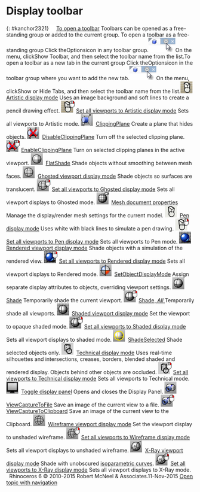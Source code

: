 ---
---


# Display toolbar
{: #kanchor2321}
 [![images/transparent.gif](images/transparent.gif)To open a toolbar](javascript:void(0);) Toolbars can be opened as a free-standing group or added to the current group.
To open a toolbar as a free-standing group
Click theOptionsicon in any toolbar group.![images/toolbar-howtoopen.png](images/toolbar-howtoopen.png)On the menu, clickShow Toolbar, and then select the toolbar name from the list.To open a toolbar as a new tab in the current group
Click theOptionsicon in the toolbar group where you want to add the new tab.![images/toolbar-howtoopen.png](images/toolbar-howtoopen.png)On the menu, clickShow or Hide Tabs, and then select the toolbar name from the list.![images/viewport-artistic.png](images/viewport-artistic.png) [Artistic display mode](view-displaymode-options.html#artistic) 
Uses an image background and soft lines to create a pencil drawing effect.
![images/viewport-artistic-all-rt.png](images/viewport-artistic-all-rt.png) [Set all viewports to Artistic display mode](view-displaymode-options.html#artistic) 
Sets all viewports to Artistic mode.
![images/clippingplane.png](images/clippingplane.png) [ClippingPlane](clippingplane.html) 
Create a plane that hides objects.
![images/disableclippingplane.png](images/disableclippingplane.png) [DisableClippingPlane](clippingplane.html#disableclippingplane) 
Turn off the selected clipping plane.
![images/enableclippingplane.png](images/enableclippingplane.png) [EnableClippingPlane](clippingplane.html#enableclippingplane) 
Turn on selected clipping planes in the active viewport.
![images/flatshade.png](images/flatshade.png) [FlatShade](flatshade.html) 
Shade objects without smoothing between mesh faces.
![images/viewport-ghosted.png](images/viewport-ghosted.png) [Ghosted viewport display mode](view-displaymode-options.html#ghosted) 
Shade objects so surfaces are translucent.
![images/viewport-ghosted-all-rt.png](images/viewport-ghosted-all-rt.png) [Set all viewports to Ghosted display mode](view-displaymode-options.html#ghosted) 
Sets all viewport displays to Ghosted mode.
![images/render-meshsettings.png](images/render-meshsettings.png) [Mesh document properties](mesh.html) 
Manage the display/render mesh settings for the current model.
![images/viewport-pen.png](images/viewport-pen.png) [Pen display mode](view-displaymode-options.html#pen) 
Uses white with black lines to simulate a pen drawing.
![images/viewport-pen-all-rt.png](images/viewport-pen-all-rt.png) [Set all viewports to Pen display mode](view-displaymode-options.html#pen) 
Sets all viewports to Pen mode.
![images/viewport-rendered.png](images/viewport-rendered.png) [Rendered viewport display mode](view-displaymode-options.html#rendered) 
Shade objects with a simulation of the rendered view.
![images/viewport-rendered-all-rt.png](images/viewport-rendered-all-rt.png) [Set all viewports to Rendered display mode](view-displaymode-options.html#rendered) 
Sets all viewport displays to Rendered mode.
![images/setobjectdisplaymode.png](images/setobjectdisplaymode.png) [SetObjectDisplayMode](setobjectdisplaymode.html) 
Assign separate display attributes to objects, overriding viewport settings.
![images/shade.png](images/shade.png) [Shade](shade.html) 
Temporarily shade the current viewport.
![images/shade-all.png](images/shade-all.png) [Shade, *All* ](shade.html) 
Temporarily shade all viewports.
![images/viewport-shaded.png](images/viewport-shaded.png) [Shaded viewport display mode](view-displaymode-options.html#shaded) 
Set the viewport to opaque shaded mode.
![images/viewport-shaded-all-rt.png](images/viewport-shaded-all-rt.png) [Set all viewports to Shaded display mode](view-displaymode-options.html#shaded) 
Sets all viewport displays to shaded mode.
![images/shadeselected.png](images/shadeselected.png) [ShadeSelected](shade.html#shadeselected) 
Shade selected objects only.
![images/viewport-technical.png](images/viewport-technical.png) [Technical display mode](view-displaymode-options.html#technical) 
Uses real-time silhouettes and intersections, creases, borders, blended shaded and rendered display. Objects behind other objects are occluded.
![images/viewport-technical-all-rt.png](images/viewport-technical-all-rt.png) [Set all viewports to Technical display mode](view-displaymode-options.html#technical) 
Sets all viewports to Technical mode.
![images/panel-display.png](images/panel-display.png) [Toggle display panel](displayproperties.html) 
Opens and closes the Display Panel.
![images/viewcapturetofile.png](images/viewcapturetofile.png) [ViewCaptureToFile](viewcapture.html#viewcapturetofile) 
Save an image of the current view to a file.
![images/viewcapturetoclipboard.png](images/viewcapturetoclipboard.png) [ViewCaptureToClipboard](viewcapture.html#viewcapturetoclipboard) 
Save an image of the current view to the Clipboard.
![images/viewport-wireframe.png](images/viewport-wireframe.png) [Wireframe viewport display mode](view-displaymode-options.html#wireframe) 
Set the viewport display to unshaded wireframe.
![images/viewport-wireframe-all-rt.png](images/viewport-wireframe-all-rt.png) [Set all viewports to Wireframe display mode](view-displaymode-options.html#wireframe) 
Sets all viewport displays to unshaded wireframe.
![images/viewport-x-ray.png](images/viewport-x-ray.png) [X-Ray viewport display mode](view-displaymode-options.html#x-ray) 
Shade with unobscured [isoparametric curves](isocurve.html).
![images/viewport-x-ray-all-rt.png](images/viewport-x-ray-all-rt.png) [Set all viewports to X-Ray display mode](view-displaymode-options.html#x-ray) 
Sets all viewport displays to X-Ray mode.
&#160;
&#160;
Rhinoceros 6 © 2010-2015 Robert McNeel &amp; Associates.11-Nov-2015
 [Open topic with navigation](display-toolbar.html) 

